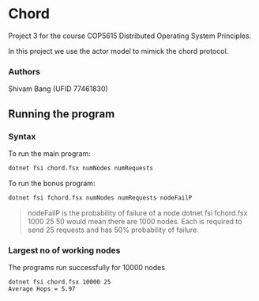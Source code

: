 # Chord

Project 3 for the course COP5615 Distributed Operating System Principles.

In this project we use the actor model to mimick the chord protocol.

### Authors
Shivam Bang (UFID 77461830)

## Running the program

### Syntax
To run the main program:
```sh
dotnet fsi chord.fsx numNodes numRequests
```
To run the bonus program:
```sh
dotnet fsi fchord.fsx numNodes numRequests nodeFailP
```
>nodeFailP is the probability of failure of a node
>dotnet fsi fchord.fsx 1000 25 50 would mean there are 1000 nodes. Each is required to send 25 requests and has 50% probability of failure.

### Largest no of working nodes
The programs run successfully for 10000 nodes
```
dotnet fsi chord.fsx 10000 25
Average Hops = 5.97
```